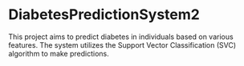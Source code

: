 # DiabetesPredictionSystem2
This project aims to predict diabetes in individuals based on various features. The system utilizes the Support Vector Classification (SVC) algorithm to make predictions.
